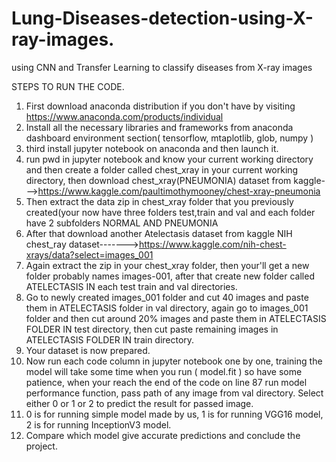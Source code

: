 # Lung-Diseases-detection-using-X-ray-images.
using CNN and Transfer Learning to classify diseases from X-ray images

STEPS TO RUN THE CODE.

1.	First download anaconda distribution if you don't have by visiting https://www.anaconda.com/products/individual
2.	Install all the necessary libraries and frameworks from anaconda dashboard environment section( tensorflow, mtaplotlib, glob, numpy )
3.	third install jupyter notebook on anaconda and then launch it.
4.	run pwd in jupyter notebook and know your current working directory and then create a folder called chest_xray in your current working directory, then download chest_xray(PNEUMONIA) dataset from kaggle--->https://www.kaggle.com/paultimothymooney/chest-xray-pneumonia
5.	Then extract the data zip in chest_xray folder that you previously created(your now have three folders test,train and val and each folder have 2 subfolders NORMAL AND PNEUMONIA
6.	After that download another Atelectasis dataset from kaggle NIH chest_ray dataset------->https://www.kaggle.com/nih-chest-xrays/data?select=images_001
7.	Again extract the zip in your chest_xray folder, then your'll get a new folder probably names images-001, after that create new folder called ATELECTASIS IN each test train and val directories.
8.	Go to newly created images_001 folder and cut 40 images and paste them in ATELECTASIS folder in val directory, again go to images_001 folder and then cut around 20% images and paste them in ATELECTASIS FOLDER IN test directory, then cut paste remaining images in ATELECTASIS FOLDER IN train directory.
9.	Your dataset is now prepared. 
10.  Now run each code column in jupyter notebook one by one, training the model will take some time when you run ( model.fit ) so have some patience, when your reach the end of the code on line 87 run model performance function, pass path of any image from val directory. Select either 0 or 1 or 2 to predict the result for passed image.
11.  0 is for running simple model made by us, 1 is for running       VGG16 model, 2 is for running InceptionV3 model.
12.  Compare which model give accurate predictions and conclude the project.
